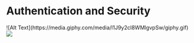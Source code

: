 # Authentication and Security
<div style="width:100%;height:0;padding-bottom:100%;position:relative;">
![Alt Text](https://media.giphy.com/media/l1J9y2cl8WMlgvpSw/giphy.gif)
 <img src="https://media.giphy.com/media/l1J9y2cl8WMlgvpSw/giphy.gif" />
 </div>

